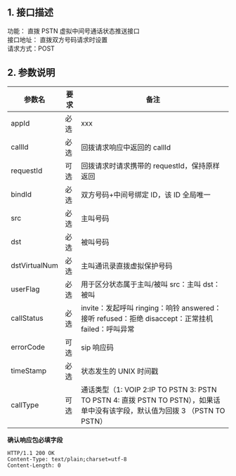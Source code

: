 ## 1. 接口描述

功能： 直拨 PSTN 虚拟中间号通话状态推送接口    
接口地址： 直拨双方号码请求时设置   
请求方式：POST  

## 2. 参数说明 
| 参数名 | 要求 | 备注 | 
|---------|---------|------------|
| appId | 必选 | xxx | 
| callId | 必选 | 回拨请求响应中返回的 callId | 
| requestId | 可选 | 回拨请求时请求携带的 requestId，保持原样返回 | 
| bindId | 必选 | 双方号码+中间号绑定 ID，该 ID 全局唯一 | 
| src | 必选 | 主叫号码 | 
| dst | 必选 | 被叫号码 | 
| dstVirtualNum | 必选 | 主叫通讯录直拨虚拟保护号码 | 
| userFlag | 必选 | 用于区分状态属于主叫/被叫 src：主叫 dst：被叫 | 
| callStatus | 必选 | invite：发起呼叫    ringing：响铃   answered：接听  refused：拒绝  disaccept：正常挂机  failed：呼叫异常 | 
| errorCode | 可选 | sip 响应码 | 
| timeStamp | 必选 | 状态发生的 UNIX 时间戳 | 
| callType | 可选 | 通话类型（1: VOIP 2:IP TO PSTN 3: PSTN TO PSTN 4: 直拨 PSTN TO PSTN），如果话单中没有该字段，默认值为回拨 3 （PSTN TO PSTN） | 


**确认响应包必填字段**  
```
HTTP/1.1 200 OK
Content-Type: text/plain;charset=utf-8
Content-Length: 0
```

